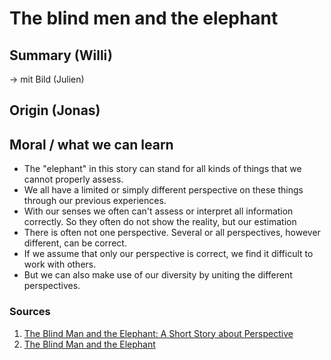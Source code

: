 # The blind men and the elephant

## Summary (Willi)
-> mit Bild (Julien)

## Origin (Jonas)

## Moral / what we can learn 
- The "elephant" in this story can stand for all kinds of things that we cannot properly assess.
- We all have a limited or simply different perspective on these things through our previous experiences.
- With our senses we often can't assess or interpret all information correctly. So they often do not show the reality, but our estimation
- There is often not one perspective. Several or all perspectives, however different, can be correct.
- If we assume that only our perspective is correct, we find it difficult to work with others.
- But we can also make use of our diversity by uniting the different perspectives.

### Sources
1. [The Blind Man and the Elephant: A Short Story about Perspective](https://www.sloww.co/blind-men-elephant/)
2. [The Blind Man and the Elephant](https://www.peacecorps.gov/educators/resources/story-blind-men-and-elephant/)
